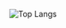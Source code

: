 ![Top Langs](https://github-readme-stats.vercel.app/api/top-langs/?username=jessicaebd&layout=compact&theme=tokyonight)

